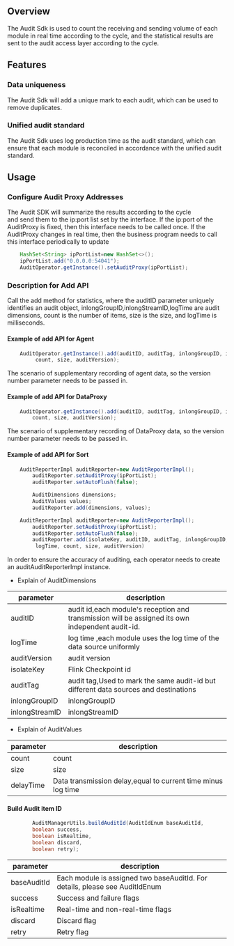 ## Overview
The Audit Sdk is used to count the receiving and sending volume of each module in real time according to the cycle, 
and the statistical results are sent to the audit access layer according to the cycle.

## Features
### Data uniqueness
The Audit Sdk will add a unique mark to each audit, which can be used to remove duplicates.

### Unified audit standard
The Audit Sdk uses log production time as the audit standard, 
which can ensure that each module is reconciled in accordance with the unified audit standard.

## Usage
### Configure Audit Proxy Addresses
The Audit SDK will summarize the results according to the cycle  
and send them to the ip:port list set by the interface.
If the ip:port of the AuditProxy is fixed, then this interface needs to be called once. 
If the AuditProxy changes in real time, then the business program needs to call this interface periodically to update
```java
    HashSet<String> ipPortList=new HashSet<>();
    ipPortList.add("0.0.0.0:54041");
    AuditOperator.getInstance().setAuditProxy(ipPortList);
```

### Description for Add API
Call the add method for statistics, where the auditID parameter uniquely identifies an audit object,
inlongGroupID,inlongStreamID,logTime are audit dimensions, count is the number of items, size is the size, and logTime
is milliseconds.

#### Example of add API for Agent
```java
    AuditOperator.getInstance().add(auditID, auditTag, inlongGroupID, inlongStreamID, logTime,
         count, size, auditVersion);
```
The scenario of supplementary recording of agent data, so the version number parameter needs to be passed in.
#### Example of add API for DataProxy
```java
    AuditOperator.getInstance().add(auditID, auditTag, inlongGroupID, inlongStreamID, logTime,
        count, size, auditVersion);
```
The scenario of supplementary recording of DataProxy data, so the version number parameter needs to be passed in.

#### Example of add API for Sort
```java
    AuditReporterImpl auditReporter=new AuditReporterImpl();
        auditReporter.setAuditProxy(ipPortList);
        auditReporter.setAutoFlush(false);

        AuditDimensions dimensions;
        AuditValues values;
        auditReporter.add(dimensions, values);
```
```java
    AuditReporterImpl auditReporter=new AuditReporterImpl();
        auditReporter.setAuditProxy(ipPortList);
        auditReporter.setAutoFlush(false);
        auditReporter.add(isolateKey, auditID, auditTag, inlongGroupID, inlongStreamID,
         logTime, count, size, auditVersion)
```
In order to ensure the accuracy of auditing, each operator needs to create an auditAuditReporterImpl instance.

- Explain of AuditDimensions

| parameter      | description                                                                                          |
|----------------|--------------------------------------------------------------------------------------------------|
| auditID        | audit id,each module's reception and transmission will be assigned its own independent audit-id. |   
| logTime        | log time ,each module uses the log time of the data source uniformly                             |     
| auditVersion   | audit version                                                                                    |     
| isolateKey     | Flink Checkpoint id                                                                              |
| auditTag       | audit tag,Used to mark the same audit-id but different data sources and destinations             |     
| inlongGroupID  | inlongGroupID                                                                                    |
| inlongStreamID | inlongStreamID                                                                                   | 

- Explain of AuditValues

| parameter       | description       |
|----------|----------|
| count  | count  |   
| size | size   |     
| delayTime     | Data transmission delay,equal to current time minus log time |

#### Build Audit item ID
```java
        AuditManagerUtils.buildAuditId(AuditIdEnum baseAuditId,
        boolean success,
        boolean isRealtime,
        boolean discard,
        boolean retry);
```
| parameter       | description                                                                      |
|----------|------------------------------------------------------------------------------|
| baseAuditId  | Each module is assigned two baseAuditId. For details, please see AuditIdEnum |   
| success | Success and failure flags                                                    |     
| isRealtime     | Real-time and non-real-time flags                                            |
| discard     | Discard flag                                                                 |
| retry     | Retry flag                                                                   |